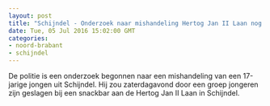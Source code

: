 ```yaml
---
layout: post
title: "Schijndel - Onderzoek naar mishandeling Hertog Jan II Laan nog bezig"
date: Tue, 05 Jul 2016 15:02:00 GMT
categories: 
- noord-brabant 
- schijndel 
---
```


De politie is een onderzoek begonnen naar een mishandeling van een 17-jarige jongen uit Schijndel. Hij zou zaterdagavond door een groep jongeren zijn geslagen bij een snackbar aan de Hertog Jan II Laan in Schijndel.
